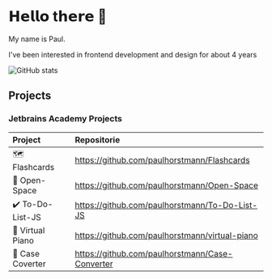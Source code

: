 # 𝗛𝗲𝗹𝗹𝗼 t𝗵𝗲𝗿𝗲 👋

My name is Paul.

I've been interested in frontend development and design for about 4 years

![GitHub stats](https://github-readme-stats.vercel.app/api?username=paulhorstmann)


## Projects

### Jetbrains Academy Projects
| Project         | Repositorie                                     |
| :-------------- | :---------------------------------------------- |
| 🗺️ Flashcards    | https://github.com/paulhorstmann/Flashcards     |
| 🚀 Open-Space    | https://github.com/paulhorstmann/Open-Space     |
| ✔️ To-Do-List-JS | https://github.com/paulhorstmann/To-Do-List-JS  |
| 🎹 Virtual Piano | https://github.com/paulhorstmann/virtual-piano  |
| 📝 Case Coverter | https://github.com/paulhorstmann/Case-Converter |